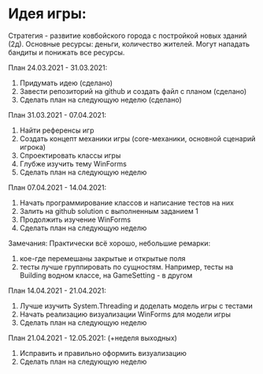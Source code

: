 # Идея игры:
Стратегия - развитие ковбойского города с постройкой новых зданий (2д). Основные ресурсы: деньги, количество жителей. Могут нападать бандиты и понижать все ресурсы.

План 24.03.2021 - 31.03.2021:
  1. Придумать идею (сделано)
  2. Завести репозиторий на github и создать файл с планом (сделано)
  3. Сделать план на следующую неделю (сделано)

План 31.03.2021 - 07.04.2021:
  1. Найти референсы игр
  2. Создать концепт механики игры (core-механики, основной сценарий игрока)
  3. Спроектировать классы игры
  4. Глубже изучить тему WinForms
  5. Сделать план на следующую неделю
 

План 07.04.2021 - 14.04.2021:
  1. Начать программирование классов и написание тестов на них
  2. Залить на github solution с выполненным заданием 1
  3. Продолжить изучение WinForms
  4. Сделать план на следующую неделю

Замечания:
  Практически всё хорошо, небольшие ремарки:
  1. кое-где перемешаны закрытые и открытые поля
  2. тесты лучше группировать по сущностям. Например, тесты на Building  водном классе, на GameSetting - в другом
  

План 14.04.2021 - 21.04.2021:
  1. Лучше изучить System.Threading и доделать модель игры с тестами
  2. Начать реализацию визуализации WinForms для модели игры
  3. Сделать план на следующую неделю

План 21.04.2021 - 12.05.2021: (+неделя выходных)
  1. Исправить и правильно оформить визуализацию
  2. Сделать план на следующую неделю
